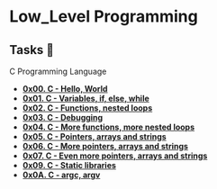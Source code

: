 # Low_Level Programming

## Tasks :page_with_curl:

C Programming Language 
 
 - **[0x00. C - Hello, World](./0x00-hello_world)**
 - **[0x01. C - Variables, if, else, while](./0x01-variables_if_else_while)**
 - **[0x02. C - Functions, nested loops](./0x02-functions_nested_loops)**
 - **[0x03. C - Debugging](./0x03-debugging)**
 - **[0x04. C - More functions, more nested loops](./0x04-more_functions_nested_loops)**
 - **[0x05. C - Pointers, arrays and strings](./0x05-pointers_arrays_strings)**
 - **[0x06. C - More pointers, arrays and strings](./0x06-pointers_arrays_strings)**
 - **[0x07. C - Even more pointers, arrays and strings](./0x07-pointers_arrays_strings)**
 - **[0x09. C - Static libraries](./0x09-static_libraries)**
 - **[0x0A. C - argc, argv](./0x0A-argc_argv)**

